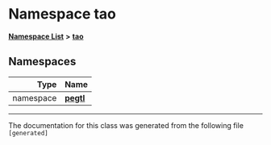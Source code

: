 

# Namespace tao



[**Namespace List**](namespaces.md) **>** [**tao**](namespacetao.md)


















## Namespaces

| Type | Name |
| ---: | :--- |
| namespace | [**pegtl**](namespacetao_1_1pegtl.md) <br> |





















































------------------------------
The documentation for this class was generated from the following file `[generated]`

